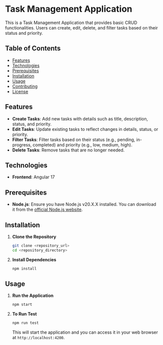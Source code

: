 
# Task Management Application

This is a Task Management Application that provides basic CRUD functionalities. Users can create, edit, delete, and filter tasks based on their status and priority.

## Table of Contents

- [Features](#features)
- [Technologies](#technologies)
- [Prerequisites](#prerequisites)
- [Installation](#installation)
- [Usage](#usage)
- [Contributing](#contributing)
- [License](#license)

## Features

- **Create Tasks**: Add new tasks with details such as title, description, status, and priority.
- **Edit Tasks**: Update existing tasks to reflect changes in details, status, or priority.
- **Filter Tasks**: Filter tasks based on their status (e.g., pending, in-progress, completed) and priority (e.g., low, medium, high).
- **Delete Tasks**: Remove tasks that are no longer needed.

## Technologies

- **Frontend**: Angular 17

## Prerequisites

- **Node.js**: Ensure you have Node.js v20.X.X installed. You can download it from the [official Node.js website](https://nodejs.org/).

## Installation

1. **Clone the Repository**

   ```bash
   git clone <repository_url>
   cd <repository_directory>
   ```

2. **Install Dependencies**

   ```bash
   npm install
   ```

## Usage

1. **Run the Application**

   ```bash
   npm start
   ```

2. **To Run Test**

   ```bash
   npm run test
   ```

   This will start the application and you can access it in your web browser at `http://localhost:4200`.
